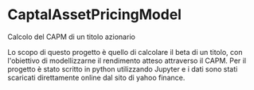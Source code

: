 # CaptalAssetPricingModel
Calcolo del CAPM di un titolo azionario

Lo scopo di questo progetto è quello di calcolare il beta di un titolo, con l'obiettivo di modellizzarne il rendimento atteso attraverso il CAPM. Per il progetto è stato scritto in python utilizzando Jupyter e i dati sono stati scaricati direttamente online dal sito di yahoo finance.
